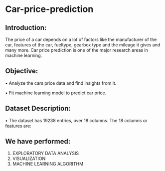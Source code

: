 # Car-price-prediction
## Introduction:
The price of a car depends on a lot of factors like the manufacturer of the car, features of the car, fueltype, gearbox type and the mileage it gives and many more. Car price prediction is one of the major research areas in machine learning.
## Objective:
•	Analyze the cars price data and find insights from it.           

•	Fit machine learning model to predict car price. 
## Dataset Description:
•	The dataset has 19238 entries, over 18 columns. The 18 columns or features are:
## We have performed:
1) EXPLORATORY DATA ANALYSIS
2) VISUALIZATION
3) MACHINE LEARNING ALGORITHM
